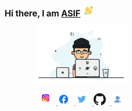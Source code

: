 # Hi there, I am [ASIF](https://github.com/apexx77) <img src="https://github.com/apexx77/apexx77/blob/master/hello.gif" width="40">


<p align="center">
  <img src="https://github.com/apexx77/apexx77/blob/master/Programmer.gif" width="60%" title="Programmer_GIF">
</p>

<div align="center" style="padding-top:10px;">
<a href="https://www.instagram.com/asif_ahmad_s/">
<img src="https://github.com/apexx77/apexx77/blob/master/instagram.jpg" width=40px style="padding-right:15px;">
</a>
<a href="https://www.facebook.com/asifahmad.shaik.90">
<img src="https://github.com/apexx77/apexx77/blob/master/facebook.png" width=40px style="padding-right:15px;">
</a>
<a href="https://twitter.com/asif_ahmad07?s=09">
<img src="https://github.com/apexx77/apexx77/blob/master/twitter.png" width=40px style="padding-right:15px;">
</a>
<a href="https://github.com/apexx77">
<img src="https://github.com/apexx77/apexx77/blob/master/git-hub.png" width=40px style="padding-right:15px;">
</a>
<a href="https://apexx77.github.io/website">
<img src="https://github.com/apexx77/apexx77/blob/master/profile.png" width=40px>
</a>
</div>
